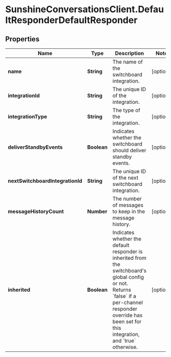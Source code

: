 # SunshineConversationsClient.DefaultResponderDefaultResponder

## Properties

Name | Type | Description | Notes
------------ | ------------- | ------------- | -------------
**name** | **String** | The name of the switchboard integration. | [optional] 
**integrationId** | **String** | The unique ID of the integration. | [optional] 
**integrationType** | **String** | The type of the integration. | [optional] 
**deliverStandbyEvents** | **Boolean** | Indicates whether the switchboard should deliver standby events. | [optional] 
**nextSwitchboardIntegrationId** | **String** | The unique ID of the next switchboard integration. | [optional] 
**messageHistoryCount** | **Number** | The number of messages to keep in the message history. | [optional] 
**inherited** | **Boolean** | Indicates whether the default responder is inherited from the switchboard&#39;s global config or not. Returns &#x60;false&#x60; if a per-channel responder override has been set for this integration, and &#x60;true&#x60; otherwise. | [optional] 


